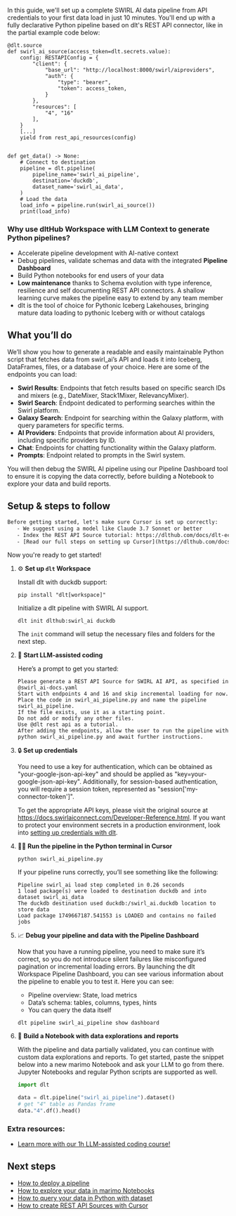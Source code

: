 In this guide, we'll set up a complete SWIRL AI data pipeline from API credentials to your first data load in just 10 minutes. You'll end up with a fully declarative Python pipeline based on dlt's REST API connector, like in the partial example code below:

```python-outcome
@dlt.source
def swirl_ai_source(access_token=dlt.secrets.value):
    config: RESTAPIConfig = {
        "client": {
            "base_url": "http://localhost:8000/swirl/aiproviders",
            "auth": {
                "type": "bearer",
                "token": access_token,
            }
        },
        "resources": [
            "4", "16"
        ],
    }
    [...]
    yield from rest_api_resources(config)


def get_data() -> None:
    # Connect to destination
    pipeline = dlt.pipeline(
        pipeline_name='swirl_ai_pipeline',
        destination='duckdb',
        dataset_name='swirl_ai_data', 
    )
    # Load the data
    load_info = pipeline.run(swirl_ai_source())
    print(load_info) 
```

### Why use dltHub Workspace with LLM Context to generate Python pipelines?

- Accelerate pipeline development with AI-native context
- Debug pipelines, validate schemas and data with the integrated **Pipeline Dashboard**
- Build Python notebooks for end users of your data
- **Low maintenance** thanks to Schema evolution with type inference, resilience and self documenting REST API connectors. A shallow learning curve makes the pipeline easy to extend by any team member
- dlt is the tool of choice for Pythonic Iceberg Lakehouses, bringing mature data loading to pythonic Iceberg with or without catalogs

## What you’ll do

We’ll show you how to generate a readable and easily maintainable Python script that fetches data from swirl_ai’s API and loads it into Iceberg, DataFrames, files, or a database of your choice. Here are some of the endpoints you can load:

- **Swirl Results**: Endpoints that fetch results based on specific search IDs and mixers (e.g., DateMixer, Stack1Mixer, RelevancyMixer).
- **Swirl Search**: Endpoint dedicated to performing searches within the Swirl platform.
- **Galaxy Search**: Endpoint for searching within the Galaxy platform, with query parameters for specific terms.
- **AI Providers**: Endpoints that provide information about AI providers, including specific providers by ID.
- **Chat**: Endpoints for chatting functionality within the Galaxy platform.
- **Prompts**: Endpoint related to prompts in the Swirl system.

You will then debug the SWIRL AI pipeline using our Pipeline Dashboard tool to ensure it is copying the data correctly, before building a Notebook to explore your data and build reports.

## Setup & steps to follow

```default
Before getting started, let's make sure Cursor is set up correctly:
   - We suggest using a model like Claude 3.7 Sonnet or better
   - Index the REST API Source tutorial: https://dlthub.com/docs/dlt-ecosystem/verified-sources/rest_api/ and add it to context as **@dlt rest api**
   - [Read our full steps on setting up Cursor](https://dlthub.com/docs/dlt-ecosystem/llm-tooling/cursor-restapi#23-configuring-cursor-with-documentation)
```

Now you're ready to get started!

1. ⚙️ **Set up `dlt` Workspace**
    
    Install dlt with duckdb support:
    ```shell
    pip install "dlt[workspace]"
    ```

    Initialize a dlt pipeline with SWIRL AI support.
    ```shell
    dlt init dlthub:swirl_ai duckdb
    ```

    The `init` command will setup the necessary files and folders for the next step.
    
2. 🤠 **Start LLM-assisted coding**
    
    Here’s a prompt to get you started:
    
    ```prompt
    Please generate a REST API Source for SWIRL AI API, as specified in @swirl_ai-docs.yaml 
    Start with endpoints 4 and 16 and skip incremental loading for now. 
    Place the code in swirl_ai_pipeline.py and name the pipeline swirl_ai_pipeline. 
    If the file exists, use it as a starting point. 
    Do not add or modify any other files. 
    Use @dlt rest api as a tutorial. 
    After adding the endpoints, allow the user to run the pipeline with python swirl_ai_pipeline.py and await further instructions.
    ```

    
3. 🔒 **Set up credentials** 
    
    You need to use a key for authentication, which can be obtained as "your-google-json-api-key" and should be applied as "key=your-google-json-api-key". Additionally, for session-based authentication, you will require a session token, represented as "session['my-connector-token']".
    
    To get the appropriate API keys, please visit the original source at https://docs.swirlaiconnect.com/Developer-Reference.html.
    If you want to protect your environment secrets in a production environment, look into [setting up credentials with dlt](https://dlthub.com/docs/walkthroughs/add_credentials).
    
4. 🏃‍♀️ **Run the pipeline in the Python terminal in Cursor**
    
    ```shell
    python swirl_ai_pipeline.py
    ```
    
    If your pipeline runs correctly, you’ll see something like the following:
    
    ```shell
    Pipeline swirl_ai load step completed in 0.26 seconds
    1 load package(s) were loaded to destination duckdb and into dataset swirl_ai_data
    The duckdb destination used duckdb:/swirl_ai.duckdb location to store data
    Load package 1749667187.541553 is LOADED and contains no failed jobs
    ```
    
5. 📈 **Debug your pipeline and data with the Pipeline Dashboard**

    Now that you have a running pipeline, you need to make sure it’s correct, so you do not introduce silent failures like misconfigured pagination or incremental loading errors. By launching the dlt Workspace Pipeline Dashboard, you can see various information about the pipeline to enable you to test it. Here you can see:
    - Pipeline overview: State, load metrics
    - Data’s schema: tables, columns, types, hints
    - You can query the data itself
    
    ```shell
    dlt pipeline swirl_ai_pipeline show dashboard
    ```
    
6. 🐍 **Build a Notebook with data explorations and reports**

    With the pipeline and data partially validated, you can continue with custom data explorations and reports. To get started, paste the snippet below into a new marimo Notebook and ask your LLM to go from there. Jupyter Notebooks and regular Python scripts are supported as well.

    
    ```python
    import dlt

   data = dlt.pipeline("swirl_ai_pipeline").dataset()
   # get "4" table as Pandas frame
   data."4".df().head()
    ```

### Extra resources:

- [Learn more with our 1h LLM-assisted coding course!](https://www.youtube.com/watch?v=GGid70rnJuM)

## Next steps

- [How to deploy a pipeline](https://dlthub.com/docs/walkthroughs/deploy-a-pipeline)
- [How to explore your data in marimo Notebooks](https://dlthub.com/docs/general-usage/dataset-access/marimo)
- [How to query your data in Python with dataset](https://dlthub.com/docs/general-usage/dataset-access/dataset)
- [How to create REST API Sources with Cursor](https://dlthub.com/docs/dlt-ecosystem/llm-tooling/cursor-restapi)
